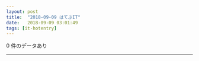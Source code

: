 ```yaml
---
layout: post
title:  "2018-09-09 はてぶIT"
date:   2018-09-09 03:01:49
tags: [it-hotentry]
---
```

0 件のデータあり

<hr>
